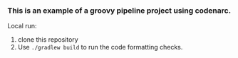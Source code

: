 ### This is an example of a groovy pipeline project using codenarc.


Local run:
1) clone this repository
2) Use `./gradlew build` to run the code formatting checks.
